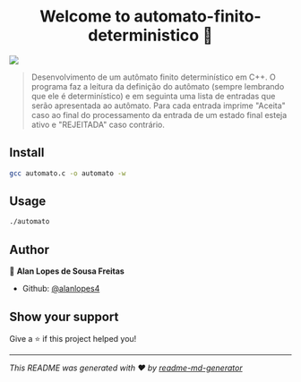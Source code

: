 <h1 align="center">Welcome to automato-finito-deterministico 👋</h1>
<p>
  <img src="https://img.shields.io/badge/version-1.0.0-blue.svg?cacheSeconds=2592000" />
</p>

> Desenvolvimento de um autômato finito determinístico em C++. O programa faz a leitura da definição do autômato (sempre lembrando que ele é determinístico) e em seguinta uma lista de entradas que serão apresentada ao autômato. Para cada entrada imprime &#34;Aceita&#34; caso ao final do processamento da entrada de um estado final esteja ativo e &#34;REJEITADA&#34; caso contrário.

## Install

```sh
gcc automato.c -o automato -w
```

## Usage

```sh
./automato
```

## Author

👤 **Alan Lopes de Sousa Freitas**

* Github: [@alanlopes4](https://github.com/alanlopes4)

## Show your support

Give a ⭐️ if this project helped you!

***
_This README was generated with ❤️ by [readme-md-generator](https://github.com/kefranabg/readme-md-generator)_